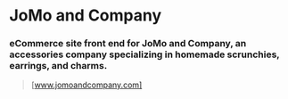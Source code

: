# JoMo and Company

### eCommerce site front end for JoMo and Company, an accessories company specializing in homemade scrunchies, earrings, and charms.

> [www.jomoandcompany.com]
